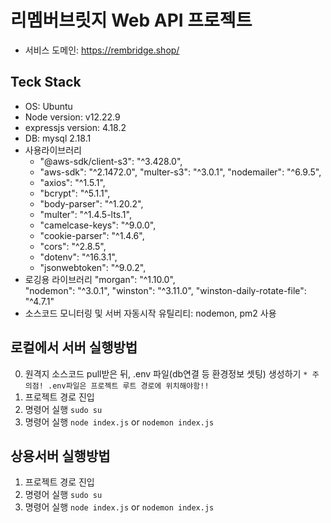 # 리멤버브릿지 Web API 프로젝트
- 서비스 도메인: https://rembridge.shop/

## Teck Stack
- OS: Ubuntu
- Node version: v12.22.9
- expressjs version: 4.18.2
- DB: mysql 2.18.1
- 사용라이브러리
    -  "@aws-sdk/client-s3": "^3.428.0",
    - "aws-sdk": "^2.1472.0",
    "multer-s3": "^3.0.1",
    "nodemailer": "^6.9.5",
    - "axios": "^1.5.1",
    - "bcrypt": "^5.1.1",
    - "body-parser": "^1.20.2",
    - "multer": "^1.4.5-lts.1",
    - "camelcase-keys": "^9.0.0",
    - "cookie-parser": "^1.4.6",
    - "cors": "^2.8.5",
    - "dotenv": "^16.3.1",    
    - "jsonwebtoken": "^9.0.2",
- 로깅용 라이브러리
    "morgan": "^1.10.0",       
    "nodemon": "^3.0.1",
    "winston": "^3.11.0",
    "winston-daily-rotate-file": "^4.7.1"
- 소스코드 모니터링 및 서버 자동시작 유틸리티: nodemon, pm2 사용


## 로컬에서 서버 실행방법
0. 원격지 소스코드 pull받은 뒤, .env 파일(db연결 등 환경정보 셋팅) 생성하기
    `* 주의점! .env파일은 프로젝트 루트 경로에 위치해야함!!`
1. 프로젝트 경로 진입
2. 명령어 실행 `sudo su`
3. 명령어 실행 `node index.js` or `nodemon index.js`

## 상용서버 실행방법
1. 프로젝트 경로 진입
2. 명령어 실행 `sudo su`
3. 명령어 실행 `node index.js` or `nodemon index.js`
